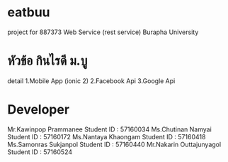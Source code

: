 # eatbuu
project for 887373 Web Service (rest service)
Burapha University

# หัวข้อ กินไรดี ม.บู
detail
1.Mobile App (ionic 2)
2.Facebook Api
3.Google Api


# Developer 
Mr.Kawinpop  Prammanee  Student ID : 57160034
Ms.Chutinan  Namyai     Student ID : 57160172
Ms.Nantaya   Khaongam   Student ID : 57160418
Ms.Samonras  Sukjanpol  Student ID : 57160440
Mr.Nakarin   Outtajunyagol Student ID : 57160524

